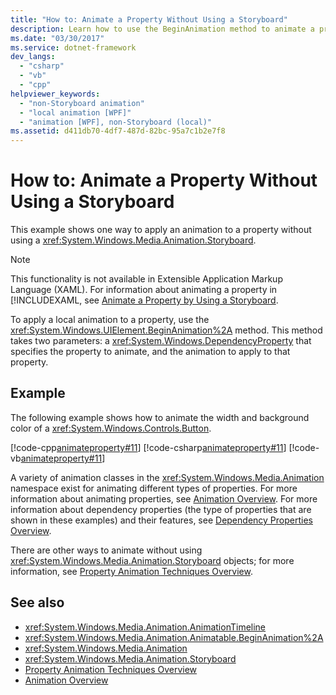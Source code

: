 ```yaml
---
title: "How to: Animate a Property Without Using a Storyboard"
description: Learn how to use the BeginAnimation method to animate a property without using a Storyboard with several provided code examples.
ms.date: "03/30/2017"
ms.service: dotnet-framework
dev_langs: 
  - "csharp"
  - "vb"
  - "cpp"
helpviewer_keywords: 
  - "non-Storyboard animation"
  - "local animation [WPF]"
  - "animation [WPF], non-Storyboard (local)"
ms.assetid: d411db70-4df7-487d-82bc-95a7c1b2e7f8
---
```

# How to: Animate a Property Without Using a Storyboard

This example shows one way to apply an animation to a property without using a <xref:System.Windows.Media.Animation.Storyboard>.

> [!NOTE]
> This functionality is not available in Extensible Application Markup Language (XAML). For information about animating a property in [!INCLUDEXAML, see [Animate a Property by Using a Storyboard](how-to-animate-a-property-by-using-a-storyboard.md).

To apply a local animation to a property, use the <xref:System.Windows.UIElement.BeginAnimation%2A> method. This method takes two parameters: a <xref:System.Windows.DependencyProperty> that specifies the property to animate, and the animation to apply to that property.

## Example

The following example shows how to animate the width and background color of a <xref:System.Windows.Controls.Button>.

[!code-cpp[animateproperty#11](~/samples/snippets/cpp/VS_Snippets_Wpf/animateproperty/CPP/LocalAnimationExample.cpp#11)]
[!code-csharp[animateproperty#11](~/samples/snippets/csharp/VS_Snippets_Wpf/animateproperty/CSharp/LocalAnimationExample.cs#11)]
[!code-vb[animateproperty#11](~/samples/snippets/visualbasic/VS_Snippets_Wpf/animateproperty/VisualBasic/LocalAnimationExample.vb#11)]

A variety of animation classes in the <xref:System.Windows.Media.Animation> namespace exist for animating different types of properties. For more information about animating properties, see [Animation Overview](animation-overview.md). For more information about dependency properties (the type of properties that are shown in these examples) and their features, see [Dependency Properties Overview](../properties/dependency-properties-overview.md).

There are other ways to animate without using <xref:System.Windows.Media.Animation.Storyboard> objects; for more information, see [Property Animation Techniques Overview](property-animation-techniques-overview.md).

## See also

- <xref:System.Windows.Media.Animation.AnimationTimeline>
- <xref:System.Windows.Media.Animation.Animatable.BeginAnimation%2A>
- <xref:System.Windows.Media.Animation>
- <xref:System.Windows.Media.Animation.Storyboard>
- [Property Animation Techniques Overview](property-animation-techniques-overview.md)
- [Animation Overview](animation-overview.md)
